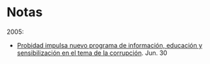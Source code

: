 # Notas

2005:

- [Probidad impulsa nuevo programa de información, educación y sensibilización en el tema de la corrupción](2005/probidad_impulsa_nuevo_programa.md). Jun. 30
